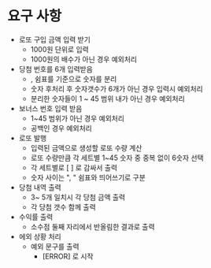 # 요구 사항
- 로또 구입 금액 입력 받기
  - 1000원 단위로 입력
  - 1000원의 배수가 아닌 경우 예외처리
- 당첨 번호를 6개 입력받음
  - , 쉼표를 기준으로 숫자를 분리
  - 숫자 후처리 후 숫자갯수가 6개가 아닌 경우 입력시 예외처리
  - 분리한 숫자들이 1 ~ 45 범위 내가 아닌 경우 예외처리
- 보너스 번호 입력 받음
  - 1~45 범위가 아닌 경우 예외처리
  - 공백인 경우 예외처리
- 로또 발행
  - 입력된 금액으로 생성할 로또 수량 계산
  - 로또 수량만큼 각 세트별 1~45 숫자 중 중복 없이 6숫자 선택
  - 각 세트별로 [ ] 로 감싸서 출력
  - 숫자 사이는 ", " 쉼표와 띄어쓰기로 구분
- 당첨 내역 출력 
  - 3~ 5개 일치시 각 당첨 금액 출력
  - 각 당첨 갯수 함께 출력
- 수익률 출력
  - 소수점 둘째 자리에서 반올림한 결과로 출력
- 에외 상황 처리
  - 예외 문구를 출력
    - [ERROR] 로 시작
